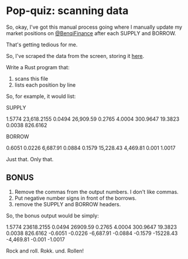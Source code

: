 # Pop-quiz: scanning data

So, okay, I've got this manual process going where I manually update my
market positions on [@BenqiFinance](https://app.benqi.fi/overview) after each
SUPPLY and BORROW.

That's getting tedious for me.

So, I've scraped the data from the screen, storing it 
[here](data/benqi_positions.lsv).

Write a Rust program that:

1. scans this file
2. lists each position by line

So, for example, it would list:

SUPPLY

1.5774
23,618.2155
0.0494
26,909.59
0.2765
4.0004
300.9647
19.3823
0.0038
826.6162

BORROW

0.6051
0.0226
6,687.91
0.0884
0.1579
15,228.43
4,469.81
0.001
1.0017

Just that. Only that.

## BONUS

1. Remove the commas from the output numbers. I don't like commas.
2. Put negative number signs in front of the borrows.
3. remove the SUPPLY and BORROW headers.

So, the bonus output would be simply:

1.5774
23618.2155
0.0494
26909.59
0.2765
4.0004
300.9647
19.3823
0.0038
826.6162
-0.6051
-0.0226
-6,687.91
-0.0884
-0.1579
-15228.43
-4,469.81
-0.001
-1.0017

Rock and roll. Rokk. und. Rollen!
